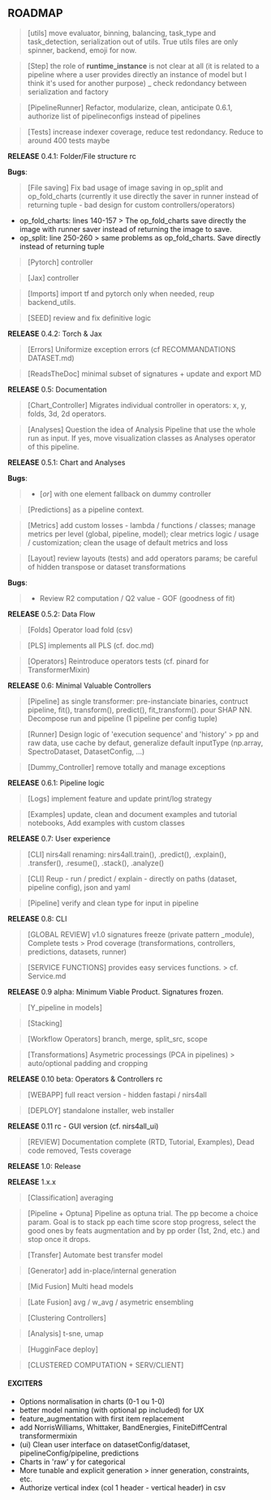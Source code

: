 ## ROADMAP ##

> [utils] move evaluator, binning, balancing, task_type and task_detection, serialization out of utils. True utils files are only spinner, backend, emoji for now.

> [Step] the role of __runtime_instance__ is not clear at all (it is related to a pipeline where a user provides directly an instance of model but I think it's used for another purpose) _ check redondancy between serialization and factory

> [PipelineRunner] Refactor, modularize, clean, anticipate 0.6.1, authorize list of pipelineconfigs instead of pipelines

> [Tests] increase indexer coverage, reduce test redondancy. Reduce to around 400 tests maybe


**RELEASE** 0.4.1: Folder/File structure rc


**Bugs**:
> [File saving] Fix bad usage of image saving in op_split and op_fold_charts (currently it use directly the saver in runner instead of returning tuple - bad design for custom controllers/operators)
- op_fold_charts:
  lines 140-157 > The op_fold_charts save directly the image with runner saver instead of returning the image to save.
- op_split:
  line 250-260 > same problems as op_fold_charts. Save directly instead of returning tuple

> [Pytorch] controller

> [Jax] controller

> [Imports] import tf and pytorch only when needed, reup backend_utils.

> [SEED] review and fix definitive logic

**RELEASE** 0.4.2: Torch & Jax


> [Errors] Uniformize exception errors (cf RECOMMANDATIONS DATASET.md)

> [ReadsTheDoc] minimal subset of signatures + update and export MD

**RELEASE** 0.5: Documentation


> [Chart_Controller] Migrates individual controller in operators: x, y, folds, 3d, 2d operators.

> [Analyses] Question the idea of Analysis Pipeline that use the whole run as input. If yes, move visualization classes as Analyses operator of this pipeline.


**RELEASE** 0.5.1: Chart and Analyses


**Bugs**:
>   - [_or_] with one element fallback on dummy controller

> [Predictions] as a pipeline context.

> [Metrics] add custom losses - lambda / functions / classes; manage metrics per level (global, pipeline, model); clear metrics logic / usage / customization; clean the usage of default metrics and loss

> [Layout] review layouts (tests) and add operators params; be careful of hidden transpose or dataset transformations

**Bugs**:
>   - Review R2 computation / Q2 value - GOF (goodness of fit)

**RELEASE** 0.5.2: Data Flow


> [Folds] Operator load fold (csv)

> [PLS] implements all PLS (cf. doc.md)

> [Operators] Reintroduce operators tests (cf. pinard for TransformerMixin)

**RELEASE** 0.6: Minimal Valuable Controllers


> [Pipeline] as single transformer: pre-instanciate binaries, contruct pipeline, fit(), transform(), predict(), fit_transform(). pour SHAP NN. Decompose run and pipeline (1 pipeline per config tuple)

> [Runner] Design logic of 'execution sequence' and 'history' > pp and raw data, use cache by defaut, generalize default inputType (np.array, SpectroDataset, DatasetConfig, ...)

> [Dummy_Controller] remove totally and manage exceptions

**RELEASE** 0.6.1: Pipeline logic


> [Logs] implement feature and update print/log strategy

> [Examples] update, clean and document examples and tutorial notebooks, Add examples with custom classes

**RELEASE** 0.7: User experience


> [CLI] nirs4all renaming: nirs4all.train(), .predict(), .explain(), .transfer(), .resume(), .stack(), .analyze()

> [CLI]  Reup - run / predict / explain - directly on paths (dataset, pipeline config), json and yaml

> [Pipeline] verify and clean type for input in pipeline

**RELEASE** 0.8: CLI


> [GLOBAL REVIEW] v1.0 signatures freeze (private pattern _module), Complete tests > Prod coverage (transformations, controllers, predictions, datasets, runner)

> [SERVICE FUNCTIONS] provides easy services functions. > cf. Service.md

**RELEASE**  0.9 alpha: Minimum Viable Product. Signatures frozen.


> [Y_pipeline in models]

> [Stacking]

> [Workflow Operators] branch, merge, split_src, scope

> [Transformations] Asymetric processings (PCA in pipelines) > auto/optional padding and cropping

**RELEASE** 0.10 beta: Operators & Controllers rc


> [WEBAPP] full react version - hidden fastapi / nirs4all

> [DEPLOY] standalone installer, web installer

**RELEASE** 0.11 rc - GUI version (cf. nirs4all_ui)


> [REVIEW] Documentation complete (RTD, Tutorial, Examples), Dead code removed, Tests coverage

**RELEASE** 1.0: Release



**RELEASE** 1.x.x

> [Classification] averaging

> [Pipeline + Optuna] Pipeline as optuna trial. The pp become a choice param. Goal is to stack pp each time score stop progress, select the good ones by feats augmentation and by pp order (1st, 2nd, etc.) and stop once it drops.

> [Transfer] Automate best transfer model

> [Generator] add in-place/internal generation

> [Mid Fusion] Multi head models

> [Late Fusion] avg / w_avg / asymetric ensembling

> [Clustering Controllers]

> [Analysis] t-sne, umap

> [HugginFace deploy]

> [CLUSTERED COMPUTATION + SERV/CLIENT]

#### EXCITERS ####
- Options normalisation in charts (0-1 ou 1-0)
- better model naming (with optional pp included) for UX
- feature_augmentation with first item replacement
- add NorrisWilliams, Whittaker, BandEnergies, FiniteDiffCentral transformermixin
- (ui) Clean user interface on datasetConfig/dataset, pipelineConfig/pipeline, predictions
- Charts in 'raw' y for categorical
- More tunable and explicit generation > inner generation, constraints, etc.
- Authorize vertical index (col 1 header - vertical header) in csv

